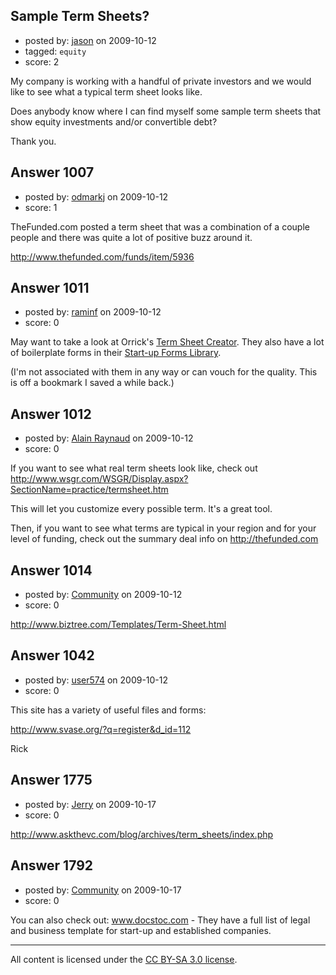 ## Sample Term Sheets?

- posted by: [jason](https://stackexchange.com/users/-1/393-jason) on 2009-10-12
- tagged: `equity`
- score: 2

My company is working with a handful of private investors and we would like to see what a typical term sheet looks like.

Does anybody know where I can find myself some sample term sheets that show equity investments and/or convertible debt? 

Thank you.


## Answer 1007

- posted by: [odmarkj](https://stackexchange.com/users/-1/484-odmarkj) on 2009-10-12
- score: 1

TheFunded.com posted a term sheet that was a combination of a couple people and there was quite a lot of positive buzz around it.

http://www.thefunded.com/funds/item/5936


## Answer 1011

- posted by: [raminf](https://stackexchange.com/users/-1/404-raminf) on 2009-10-12
- score: 0

<p>May want to take a look at Orrick's <a href="https://tsc.orrick.com/" rel="nofollow">Term Sheet Creator</a>. They also have a lot of boilerplate forms in their <a href="http://www.orrick.com/practices/corporate/emergingCompanies/startup/forms%5Findex.asp" rel="nofollow">Start-up Forms Library</a>.</p>

<p>(I'm not associated with them in any way or can vouch for the quality. This is off a bookmark I saved a while back.)</p>



## Answer 1012

- posted by: [Alain Raynaud](https://stackexchange.com/users/-1/502-alain-raynaud) on 2009-10-12
- score: 0

If you want to see what real term sheets look like, check out http://www.wsgr.com/WSGR/Display.aspx?SectionName=practice/termsheet.htm

This will let you customize every possible term. It's a great tool.

Then, if you want to see what terms are typical in your region and for your level of funding, check out the summary deal info on http://thefunded.com



## Answer 1014

- posted by: [Community](https://stackexchange.com/users/-1/-1-community) on 2009-10-12
- score: 0

http://www.biztree.com/Templates/Term-Sheet.html


## Answer 1042

- posted by: [user574](https://stackexchange.com/users/-1/574-user574) on 2009-10-12
- score: 0

This site has a variety of useful files and forms:

http://www.svase.org/?q=register&d_id=112

Rick


## Answer 1775

- posted by: [Jerry](https://stackexchange.com/users/-1/939-jerry) on 2009-10-17
- score: 0

<p><a href="http://www.askthevc.com/blog/archives/term%5Fsheets/index.php" rel="nofollow">http://www.askthevc.com/blog/archives/term_sheets/index.php</a></p>



## Answer 1792

- posted by: [Community](https://stackexchange.com/users/-1/-1-community) on 2009-10-17
- score: 0

You can also check out: www.docstoc.com - They have a full list of legal and business template for start-up and established companies.





---

All content is licensed under the [CC BY-SA 3.0 license](https://creativecommons.org/licenses/by-sa/3.0/).
